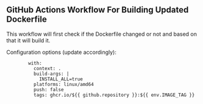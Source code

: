 ## GitHub Actions Workflow For Building Updated Dockerfile

This workflow will first check if the Dockerfile changed or not and based on that it will build it.

Configuration options (update accordingly):

```
        with:
          context: .
          build-args: |
            INSTALL_ALL=true
          platforms: linux/amd64
          push: false
          tags: ghcr.io/${{ github.repository }}:${{ env.IMAGE_TAG }}
```